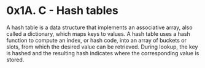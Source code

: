 # 0x1A. C - Hash tables

A hash table is a data structure that implements an associative array, also called a dictionary, which maps keys to values. A hash table uses a hash function to compute an index, or hash code, into an array of buckets or slots, from which the desired value can be retrieved. During lookup, the key is hashed and the resulting hash indicates where the corresponding value is stored.
